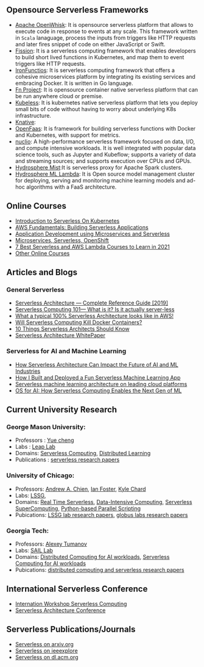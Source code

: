 
## Opensource Serverless Frameworks
* [Apache OpenWhisk](https://openwhisk.apache.org/): It is opensource serverless platform that allows to execute code in response 
to events at any scale. This framework written in `Scala` lanaguage, process the inputs from triggers like HTTP requests and later fires snippet of code on either JavaScript or Swift.
* [Fission](https://fission.io/): It is a serverless computing framework that enables developers to build short lived functions in Kubernetes, and map them to event triggers like HTTP requests.
* [IronFunctios](https://open.iron.io/): It is serverless computing framework that offers a cohesive microservices platform by integrating its existing services and embracing Docker. It is written in Go language.
* [Fn Project](https://fnproject.io/): It is opensource container native serverless platform that can be run anywhere cloud or 
premise.
* [Kubeless](https://kubeless.io/): It is kubernetes native serverless platform that lets you deploy small bits of code without having to worry about underlying K8s infrastructure. 
* [Knative](https://knative.dev/):
* [OpenFaas](https://docs.openfaas.com/): It is framework for building serverless functions with Docker and Kubernetes, with support for metrics. 
* [nuclio](https://nuclio.io/): A high-performance serverless framework focused on data, I/O, and compute intensive workloads. It is well integrated with popular data science tools, such as Jupyter and Kubeflow; supports a variety of data and streaming sources; and supports execution over CPUs and GPUs.
* [Hydrosphere Mist](https://github.com/Hydrospheredata/mist):It is serverless proxy for Apache Spark clusters.
* [Hydrosphere ML Lambda](https://github.com/Hydrospheredata/hydro-serving): It is Open source model management cluster for deploying, serving and monitoring machine learning models and ad-hoc algorithms with a FaaS architecture.

## Online Courses
* [Introduction to Serverless On Kubernetes](https://www.edx.org/course/introduction-to-serverless-on-kubernetes)
* [AWS Fundamentals: Building Serverless Applications
](https://www.coursera.org/learn/aws-fundamentals-building-serverless-applications)
* [Application Development using Microservices and Serverless](https://www.coursera.org/learn/applications-development-microservices-serverless-openshift)
* [Microservices, Serverless, OpenShift](https://www.edx.org/course/microservices-serverless-openshift)
* [7 Best Serverless and AWS Lambda Courses to Learn in 2021](https://medium.com/javarevisited/7-best-serverless-and-aws-lambda-courses-to-learn-in-2021-de1820111c85)
* [Other Online Courses](https://www.serverless.com/courses/)

## Articles and Blogs
### General Serverless
* [Serverless Architecture — Complete Reference Guide [2019]](https://medium.com/swlh/serverless-architecture-complete-reference-guide-2019-55363c08d1be)
* [Serverless Computing 101— What is it? Is it actually server-less](https://medium.com/swlh/serverless-computing-101-what-is-it-is-it-actually-server-less-747ef0523926)
* [What a typical 100% Serverless Architecture looks like in AWS!](https://medium.com/serverless-transformation/what-a-typical-100-serverless-architecture-looks-like-in-aws-40f252cd0ecb)
* [Will Serverless Computing Kill Docker Containers?](https://medium.com/hackernoon/will-serverless-computing-kill-docker-containers-222671bffdc4)
* [10 Things Serverless Architects Should Know](https://aws.amazon.com/blogs/architecture/ten-things-serverless-architects-should-know/)
* [Serverless Architecture WhitePaper](https://aws.amazon.com/lambda/serverless-architectures-learn-more/)

### Serverless for AI and Machine Learning
* [How Serverless Architecture Can Impact the Future of AI and ML Industries](https://blog.techmagic.co/how-serverless-impacts-the-ai-and-ml-industries/)
* [How I Built and Deployed a Fun Serverless Machine Learning App](https://towardsdatascience.com/building-and-deploying-cartoonify-b4786b382d7e)
* [Serverless machine learning architecture on leading cloud platforms](https://towardsdatascience.com/serverless-machine-learning-architecture-on-leading-cloud-platforms-c630dee8df15)
* [OS for AI: How Serverless Computing Enables the Next Gen of ML](https://medium.com/@ODSC/os-for-ai-how-serverless-computing-enables-the-next-gen-of-ml-aaecdd6df312)

## Current University Research
### George Mason University:
* Professors : [Yue cheng](https://cs.gmu.edu/~yuecheng/)
* Labs : [Leap Lab](https://mason-leap-lab.github.io/)
* Domains: [Serverless Computing](https://mason-leap-lab.github.io/research/#Serverless%20Computing), [Distributed Learning](https://mason-leap-lab.github.io/research/#Distributed%20Learning)
* Publications : [serverless research papers](https://mason-leap-lab.github.io/publications/)

### University of Chicago:
* Professors: [Andrew A. Chien](http://people.cs.uchicago.edu/~aachien/lssg/people/andrew-chien/), [Ian Foster](https://labs.globus.org/people.html), [Kyle Chard](https://labs.globus.org/people.html)
* Labs: [LSSG](http://people.cs.uchicago.edu/~aachien/), 
* Domains: [Real Time Serverless](http://people.cs.uchicago.edu/~aachien/lssg/research/zccloud/rtserverless/), [Data-Intensive Computing](https://labs.globus.org/), [Serverless SuperComputing](https://labs.globus.org/projects/funcx.html), [Python-based Parallel Scripting](https://labs.globus.org/projects/parsl.html)
* Pubications: [LSSG lab research papers](http://people.cs.uchicago.edu/~aachien/lssg/research/zccloud/rtserverless/), [globus labs research papers](https://labs.globus.org/publications.html)

### Georgia Tech:
* Professors: [Alexey Tumanov](https://www.cc.gatech.edu/~atumanov/)
* Labs: [SAIL Lab](https://www.cc.gatech.edu/~atumanov/index.html#researchgroup) 
* Domains: [Distributed Computing for AI workloads](https://www.cc.gatech.edu/~atumanov/index.html#Publications), [Serverless Computing for AI workloads](https://www.cc.gatech.edu/~atumanov/index.html#Publications)
* Pubications: [distributed computing and serverless research papers](https://www.cc.gatech.edu/~atumanov/index.html#Publications)

## International Serverless Conference
* [Internation Workshop Serverless Computing](https://www.serverlesscomputing.org/)
* [Serverless Architecture Conference](https://serverless-architecture.io/thehague/)

## Serverless Publications/Journals
* [Serverless on arxiv.org](https://arxiv.org/search/?query=serverless&searchtype=all&source=header)
* [Serverless on ieeexplore](https://ieeexplore.ieee.org/search/searchresult.jsp?newsearch=true&queryText=serverless)
* [Serverless on dl.acm.org](https://dl.acm.org/action/doSearch?AllField=serverless)
  

  

